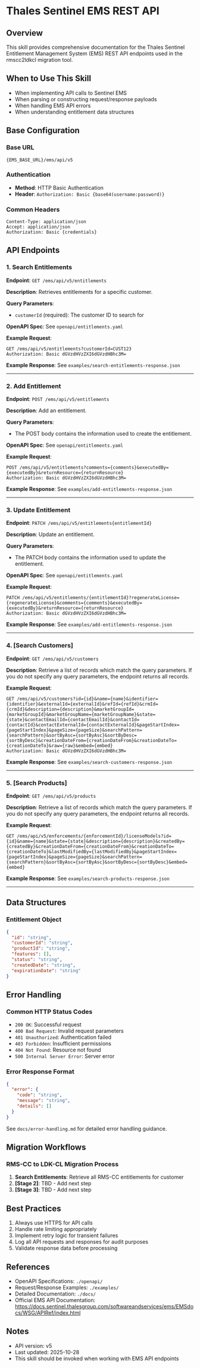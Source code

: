 # Thales Sentinel EMS REST API

## Overview

This skill provides comprehensive documentation for the Thales Sentinel Entitlement Management System (EMS) REST API endpoints used in the rmscc2ldkcl migration tool.

## When to Use This Skill

- When implementing API calls to Sentinel EMS
- When parsing or constructing request/response payloads
- When handling EMS API errors
- When understanding entitlement data structures

## Base Configuration

### Base URL
```
{EMS_BASE_URL}/ems/api/v5
```

### Authentication
- **Method**: HTTP Basic Authentication
- **Header**: `Authorization: Basic {base64(username:password)}`

### Common Headers
```
Content-Type: application/json
Accept: application/json
Authorization: Basic {credentials}
```

## API Endpoints

### 1. Search Entitlements

**Endpoint**: `GET /ems/api/v5/entitlements`

**Description**: Retrieves entitlements for a specific customer.

**Query Parameters**:
- `customerId` (required): The customer ID to search for

**OpenAPI Spec**: See `openapi/entitlements.yaml`

**Example Request**:
```http
GET /ems/api/v5/entitlements?customerId=CUST123
Authorization: Basic dGVzdHVzZXI6dGVzdHBhc3M=
```

**Example Response**: See `examples/search-entitlements-response.json`

---

### 2. Add Entitlement

**Endpoint**: `POST /ems/api/v5/entitlements`

**Description**: Add an entitlement.

**Query Parameters**:
- The POST body contains the information used to create the entitlement.

**OpenAPI Spec**: See `openapi/entitlements.yaml`

**Example Request**:
```http
POST /ems/api/v5/entitlements?comments={comments}&executedBy={executedBy}&returnResource={returnResource}
Authorization: Basic dGVzdHVzZXI6dGVzdHBhc3M=
```

**Example Response**: See `examples/add-entitlements-response.json`

---

### 3. Update Entitlement

**Endpoint**: `PATCH /ems/api/v5/entitlements{entitlementId}`

**Description**: Update an entitlement.

**Query Parameters**:
- The PATCH body contains the information used to update the entitlement.

**OpenAPI Spec**: See `openapi/entitlements.yaml`

**Example Request**:
```http
PATCH /ems/api/v5/entitlements/{entitlementId}?regenerateLicense={regenerateLicense}&comments={comments}&executedBy={executedBy}&returnResource={returnResource}
Authorization: Basic dGVzdHVzZXI6dGVzdHBhc3M=
```

**Example Response**: See `examples/add-entitlements-response.json`

---

### 4. [Search Customers]

**Endpoint**: `GET /ems/api/v5/customers`

**Description**: Retrieve a list of records which match the query parameters. If you do not specify any query parameters, the endpoint returns all records.

**Example Request**:
```http
GET /ems/api/v5/customers?id={id}&name={name}&identifier={identifier}&externalId={externalId}&refId={refId}&crmId={crmId}&description={description}&marketGroupId={marketGroupId}&marketGroupName={marketGroupName}&state={state}&contactEmailId={contactEmailId}&contactId={contactId}&contactExternalId={contactExternalId}&pageStartIndex={pageStartIndex}&pageSize={pageSize}&searchPattern={searchPattern}&sortByAsc={sortByAsc}&sortByDesc={sortByDesc}&creationDateFrom={creationDateFrom}&creationDateTo={creationDateTo}&raw={raw}&embed={embed}
Authorization: Basic dGVzdHVzZXI6dGVzdHBhc3M=
```

**Example Response**: See `examples/search-customers-response.json`

---

### 5. [Search Products]

**Endpoint**: `GET /ems/api/v5/products`

**Description**: Retrieve a list of records which match the query parameters. If you do not specify any query parameters, the endpoint returns all records.

**Example Request**:
```http
GET /ems/api/v5/enforcements/{enforcementId}/licenseModels?id={id}&name={name}&state={state}&description={description}&createdBy={createdBy}&creationDateFrom={creationDateFrom}&creationDateTo={creationDateTo}&lastModifiedBy={lastModifiedBy}&pageStartIndex={pageStartIndex}&pageSize={pageSize}&searchPattern={searchPattern}&sortByAsc={sortByAsc}&sortByDesc={sortByDesc}&embed={embed}
```

**Example Response**: See `examples/search-products-response.json`

---

## Data Structures

### Entitlement Object

```json
{
  "id": "string",
  "customerId": "string",
  "productId": "string",
  "features": [],
  "status": "string",
  "createdDate": "string",
  "expirationDate": "string"
}
```

## Error Handling

### Common HTTP Status Codes

- `200 OK`: Successful request
- `400 Bad Request`: Invalid request parameters
- `401 Unauthorized`: Authentication failed
- `403 Forbidden`: Insufficient permissions
- `404 Not Found`: Resource not found
- `500 Internal Server Error`: Server error

### Error Response Format

```json
{
  "error": {
    "code": "string",
    "message": "string",
    "details": []
  }
}
```

See `docs/error-handling.md` for detailed error handling guidance.

## Migration Workflows

### RMS-CC to LDK-CL Migration Process

1. **Search Entitlements**: Retrieve all RMS-CC entitlements for customer
2. **[Stage 2]**: TBD - Add next step
3. **[Stage 3]**: TBD - Add next step

## Best Practices

1. Always use HTTPS for API calls
2. Handle rate limiting appropriately
3. Implement retry logic for transient failures
4. Log all API requests and responses for audit purposes
5. Validate response data before processing

## References

- OpenAPI Specifications: `./openapi/`
- Request/Response Examples: `./examples/`
- Detailed Documentation: `./docs/`
- Official EMS API Documentation: https://docs.sentinel.thalesgroup.com/softwareandservices/ems/EMSdocs/WSG/APIRef/index.html

## Notes

- API version: v5
- Last updated: 2025-10-28
- This skill should be invoked when working with EMS API endpoints
